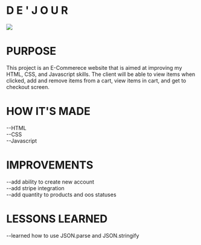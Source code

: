 
<h1>D E  ' J O U R</h1>
<img src="https://media.giphy.com/media/82NrEu5jWk47xkzbV4/giphy.gif">
<h1>PURPOSE</h1>
This project is an E-Commerece website that is aimed at improving my HTML, CSS, and Javascript skills. The client will be able to view items when clicked, add and remove items from a cart, view items in cart, and get to checkout screen. 
<h1>HOW IT'S MADE</h1>
--HTML
<br>
--CSS
<br>
--Javascript
<br>
<h1>IMPROVEMENTS</h1>
--add ability to create new account
<br>
--add stripe integration
<br>
--add quantity to products and oos statuses
<h1>LESSONS LEARNED</h1>
--learned how to use JSON.parse and JSON.stringify